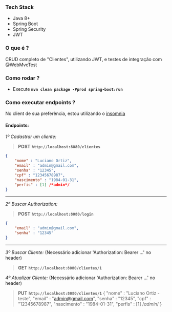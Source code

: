 ### Tech Stack
- Java 8+
- Spring Boot
- Spring Security
- JWT

### O que é ?
CRUD completo de "Clientes", utilizando JWT, e testes de integração com @WebMvcTest

### Como rodar ?
- Execute **`mvn clean package -Pprod spring-boot:run`**

### Como executar endpoints ?
No client de sua preferência, estou utilizando o [insomnia](https://insomnia.rest/)

#### Endpoints:

*1º Cadastrar um cliente:*
> **POST** **`http://localhost:8080/clientes`**
```json
{
	"nome" : "Luciano Ortiz",
	"email" : "admin@gmail.com",
	"senha" : "12345",
	"cpf" : "12345678987",
	"nascimento" : "1984-01-31",
	"perfis" : [1] /*admin*/
}
```

<hr>

*2º Buscar Authorization:*
> **POST** **`http://localhost:8080/login`**
```json
{
	"email" : "admin@gmail.com",
	"senha" : "12345"
}
```

<hr>

*3º Buscar Cliente:* (Necessário adicionar 'Authorization: Bearer ...' no header)
> **GET** **`http://localhost:8080/clientes/1`**

*4º Atualizar Cliente:* (Necessário adicionar 'Authorization: Bearer ...' no header)
> **PUT** **`http://localhost:8080/clientes/1`**
{
	"nome" : "Luciano Ortiz - teste",
	"email" : "admin@gmail.com",
	"senha" : "12345",
	"cpf" : "12345678987",
	"nascimento" : "1984-01-31",
	"perfis" : [1] /*admin*/
}
